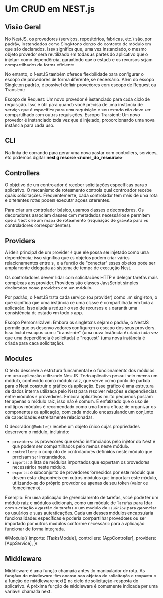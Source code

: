 # Um CRUD em NEST.js

## Visão Geral

No NestJS, os provedores (serviços, repositórios, fábricas, etc.) são, por padrão, instanciados como Singletons dentro do contexto do módulo em que são declarados. Isso significa que, uma vez instanciado, o mesmo objeto provedor será reutilizado em todas as partes do aplicativo que o injetam como dependência, garantindo que o estado e os recursos sejam compartilhados de forma eficiente.

No entanto, o NestJS também oferece flexibilidade para configurar o escopo de provedores de forma diferente, se necessário. Além do escopo Singleton padrão, é possível definir provedores com escopo de Request ou Transient:

Escopo de Request: Um novo provedor é instanciado para cada ciclo de requisição. Isso é útil para quando você precisa de uma instância de serviço que é específica para uma requisição e seu estado não deve ser compartilhado com outras requisições.
Escopo Transient: Um novo provedor é instanciado toda vez que é injetado, proporcionando uma nova instância para cada uso.


## CLI

Na linha de comando para gerar uma nova pastar com controllers, services, etc podemos digitar **nest g resorce <nome_do_resource>**


## Controllers

O objetivo de um controlador é receber solicitações específicas para o aplicativo. O mecanismo de roteamento controla qual controlador recebe quais solicitações. Frequentemente, cada controlador tem mais de uma rota e diferentes rotas podem executar ações diferentes.

Para criar um controlador básico, usamos classes e decoradores. Os decoradores associam classes com metadados necessários e permitem que a Nest crie um mapa de roteamento (requisição de gravata para os controladores correspondentes).


## Providers

A ideia principal de um provider é que ele possa ser injetado como uma dependência;
isso significa que os objetos podem criar vários relacionamentos entre si, e a função de "conectar"
esses objetos pode ser amplamente delegada ao sistema de tempo de execução Nest.

Os controladores devem lidar com solicitações HTTP e delegar tarefas mais complexas aos provider. Providers são classes JavaScript simples declaradas como providers em um módulo.

Por padrão, o NestJS trata cada serviço (ou provider) como um singleton, o que significa que uma instância de uma classe é compartilhada em toda a aplicação. Isso ajuda a reduzir o uso de recursos e a garantir uma consistência de estado em todo o app.

Escopo Personalizável: Embora os singletons sejam o padrão, o NestJS permite que os desenvolvedores configurem o escopo dos seus providers. Isso inclui escopos como "transiente" (uma nova instância é criada toda vez que uma dependência é solicitada) e "request" (uma nova instância é criada para cada solicitação).

## Modules

O texto descreve a estrutura fundamental e o funcionamento dos módulos em uma aplicação utilizando NestJS. Todo aplicativo possui pelo menos um módulo, conhecido como módulo raiz, que serve como ponto de partida para o Nest construir o gráfico da aplicação. Esse gráfico é uma estrutura de dados interna utilizada pelo Nest para resolver relações e dependências entre módulos e provedores. Embora aplicativos muito pequenos possam ter apenas o módulo raiz, isso não é comum. É enfatizado que o uso de múltiplos módulos é recomendado como uma forma eficaz de organizar os componentes da aplicação, com cada módulo encapsulando um conjunto de capacidades estreitamente relacionadas.

O decorador `@Module()` recebe um objeto único cujas propriedades descrevem o módulo, incluindo:
- `providers`: os provedores que serão instanciados pelo injetor do Nest e que podem ser compartilhados pelo menos neste módulo.
- `controllers`: o conjunto de controladores definidos neste módulo que precisam ser instanciados.
- `imports`: a lista de módulos importados que exportam os provedores necessários neste módulo.
- `exports`: o subconjunto de provedores fornecidos por este módulo que devem estar disponíveis em outros módulos que importam este módulo, utilizando-se do próprio provedor ou apenas de seu token (valor de fornecimento).

Exemplo: Em uma aplicação de gerenciamento de tarefas, você pode ter um módulo raiz e módulos adicionais, como um módulo de `Tarefas` para lidar com a criação e gestão de tarefas e um módulo de `Usuários` para gerenciar os usuários e suas autenticações. Cada um desses módulos encapsularia funcionalidades específicas e poderia compartilhar provedores ou ser importado por outros módulos conforme necessário para a aplicação funcionar de forma integrada.

@Module({
  imports: [TasksModule],
  controllers: [AppController],
  providers: [AppService],
})


## Middleware
Middleware é uma função chamada antes do manipulador de rota. As funções de middleware têm acesso aos objetos de solicitação e resposta e à função de middleware next() no ciclo de solicitação-resposta do aplicativo. A próxima função de middleware é comumente indicada por uma variável chamada next.


